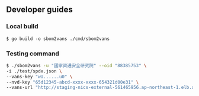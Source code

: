 ## Developer guides

### Local build

```
$ go build -o sbom2vans ./cmd/sbom2vans
```

### Testing command

```bash
$ ./sbom2vans -u "國家資通安全研究院" --oid "88385753" \
-i ./test/spdx.json \
--vans-key "wU......u0" \
--nvd-key "65d12345-abcd-xxxx-xxxx-654321d00e31" \
--vans-url "http://staging-nics-external-561465956.ap-northeast-1.elb.amazonaws.com" --debug
```
